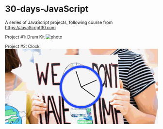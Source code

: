 # 30-days-JavaScript

A series of JavaScript projects, following course from https://JavaScript30.com

Project #1: Drum Kit
![photo](https://github.com/lehman-cuny2x/02-js-and-css-clock-sabrisonmez54/blob/master/drum-kit/DrumKitGif.gif)

Project #2: Clock
![photo](https://github.com/sabrisonmez54/30-days-JavaScript/blob/master/clock/ClockGif.gif)